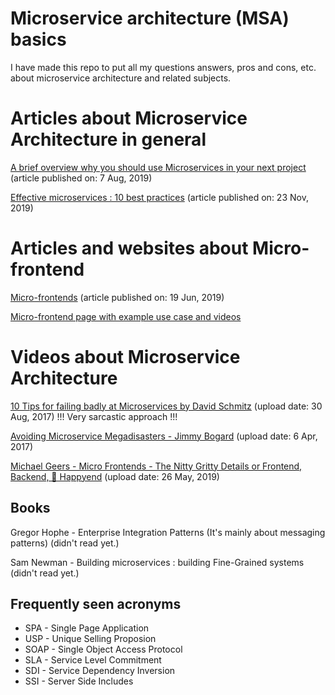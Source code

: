 # Microservice architecture (MSA) basics
I have made this repo to put all my questions answers, pros and cons, etc. about microservice architecture and related subjects.

# Articles about Microservice Architecture in general
[A brief overview why you should use Microservices in your next project](https://towardsdatascience.com/microservice-architecture-a-brief-overview-and-why-you-should-use-it-in-your-next-project-a17b6e19adfd) (article published on: 7 Aug, 2019)

[Effective microservices : 10 best practices](https://towardsdatascience.com/effective-microservices-10-best-practices-c6e4ba0c6ee2) (article published on: 23 Nov, 2019)

# Articles and websites about Micro-frontend
[Micro-frontends](https://martinfowler.com/articles/micro-frontends.html) (article published on: 19 Jun, 2019)

[Micro-frontend page with example use case and videos](https://micro-frontends.org/)

# Videos about Microservice Architecture
[10 Tips for failing badly at Microservices by David Schmitz](https://www.youtube.com/watch?v=X0tjziAQfNQ) (upload date: 30 Aug, 2017) !!! Very sarcastic approach !!!

[Avoiding Microservice Megadisasters - Jimmy Bogard](https://www.youtube.com/watch?v=gfh-VCTwMw8) (upload date: 6 Apr, 2017)

[Michael Geers - Micro Frontends - The Nitty Gritty Details or Frontend, Backend, 🌈 Happyend](https://www.youtube.com/watch?v=wCHYILvM7kU) (upload date: 26 May, 2019)

## Books
Gregor Hophe - Enterprise Integration Patterns (It's mainly about messaging patterns) (didn't read yet.)

Sam Newman - Building microservices : building Fine-Grained systems (didn't read yet.)

## Frequently seen acronyms
- SPA - Single Page Application
- USP - Unique Selling Proposion
- SOAP - Single Object Access Protocol
- SLA - Service Level Commitment
- SDI - Service Dependency Inversion
- SSI - Server Side Includes
